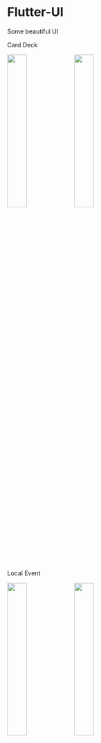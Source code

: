 # Flutter-UI
Some beautiful  UI

Card Deck


<img src="https://firebasestorage.googleapis.com/v0/b/githubimage.appspot.com/o/Screenshot_20200830-115412.jpg?alt=media&token=4dc3d58a-e753-47ff-99ed-94a60a2a7389" width="30%">


<img src="https://firebasestorage.googleapis.com/v0/b/githubimage.appspot.com/o/Screenshot_20200830-115426.jpg?alt=media&token=6babf60c-f016-4bf8-bb77-aa09bd436bb0" width="30%">



Local Event


<img src="https://firebasestorage.googleapis.com/v0/b/githubimage.appspot.com/o/Screenshot_20200830-115129.jpg?alt=media&token=79ec05fe-7fd2-4905-9ff6-d3987cb3670e" width="30%">


<img src="https://firebasestorage.googleapis.com/v0/b/githubimage.appspot.com/o/Screenshot_20200830-115138.jpg?alt=media&token=34dc5e1f-5040-413e-b79e-5f80caf5696e" width="30%">
